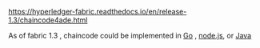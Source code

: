 https://hyperledger-fabric.readthedocs.io/en/release-1.3/chaincode4ade.html



As of fabric 1.3 , chaincode could be implemented in [Go](https://golang.org) , [node.js](https://nodejs.org), or [Java](https://java.com/en/)

